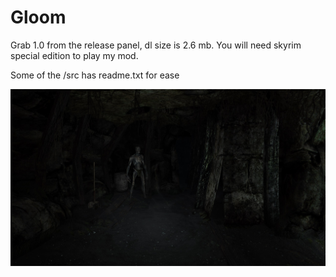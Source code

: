 # Gloom

Grab 1.0 from the release panel, dl size is 2.6 mb. You will need skyrim special edition to play my mod.

Some of the /src has readme.txt for ease 

![preview](dark-sse_k3N7K33sa8.jpg)
